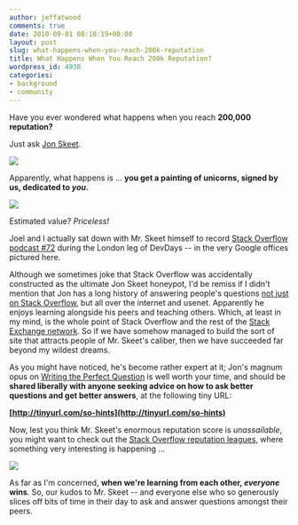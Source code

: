 ```yaml
---
author: jeffatwood
comments: true
date: 2010-09-01 08:10:19+00:00
layout: post
slug: what-happens-when-you-reach-200k-reputation
title: What Happens When You Reach 200k Reputation?
wordpress_id: 4938
categories:
- background
- community
---
```



Have you ever wondered what happens when you reach **200,000 reputation?**







Just ask [Jon Skeet](http://stackoverflow.com/users/22656/jon-skeet).



![](http://blog.stackoverflow.com/wp-content/uploads/jon-skeet-unicorn-painting.jpg)



Apparently, what happens is ... **you get a painting of unicorns, signed by us, dedicated to _you_.**



![](http://blog.stackoverflow.com/wp-content/uploads/unicorn-painting.jpg)



Estimated value? _Priceless!_



Joel and I actually sat down with Mr. Skeet himself to record [Stack Overflow podcast #72](http://blog.stackoverflow.com/2009/10/podcast-72/) during the London leg of DevDays -- in the very Google offices pictured here.



Although we sometimes joke that Stack Overflow was accidentally constructed as the ultimate Jon Skeet honeypot, I'd be remiss if I didn't mention that Jon has a long history of answering people's questions [not just on Stack Overflow](http://blog.stackoverflow.com/2008/11/stack-overflow-is-you/), but all over the internet and usenet. Apparently he enjoys learning alongside his peers and teaching others. Which, at least in my mind, is the whole point of Stack Overflow and the rest of the [Stack Exchange network](http://stackexchange.com). So if we have somehow managed to build the sort of site that attracts people of Mr. Skeet's caliber, then we have succeeded far beyond my wildest dreams.



As you might have noticed, he's become rather expert at it; Jon's magnum opus on [Writing the Perfect Question](http://msmvps.com/blogs/jon_skeet/archive/2010/08/29/writing-the-perfect-question.aspx) is well worth your time, and should be **shared liberally with anyone seeking advice on how to ask better questions and get better answers**, at the following tiny URL:



**[http://tinyurl.com/so-hints](http://tinyurl.com/so-hints)**



Now, lest you think Mr. Skeet's enormous reputation score is _unassailable_, you might want to check out the [Stack Overflow reputation leagues](http://stackexchange.com/leagues/1/week/stackoverflow), where something very interesting is happening …



[![](http://blog.stackoverflow.com/wp-content/uploads/so-reputation-leagues.png)](http://stackexchange.com/leagues/1/week/stackoverflow)



As far as I'm concerned, **when we're learning from each other, _everyone_ wins**. So, our kudos to Mr. Skeet -- and everyone else who so generously slices off bits of time in their day to ask and answer questions amongst their peers.

